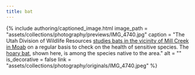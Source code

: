 ```yaml
---
title: bat
---
```


{% include authoring/captioned_image.html
    image_path = "assets/collections/photography/previews/IMG_4740.jpg"
    caption = "The Utah Division of Wildlife Resources [studies bats in the vicinity of Mill Creek in Moab](https://www.youtube.com/watch?v=m27oVxfyfaQ) on a regular basis to check on the health of sensitive species. The [hoary bat](https://en.wikipedia.org/wiki/Hoary_bat), shown here, is among the species native to the area."
    alt = ""
    is_decorative = false
    link = "assets/collections/photography/originals/IMG_4740.jpeg"
%}
